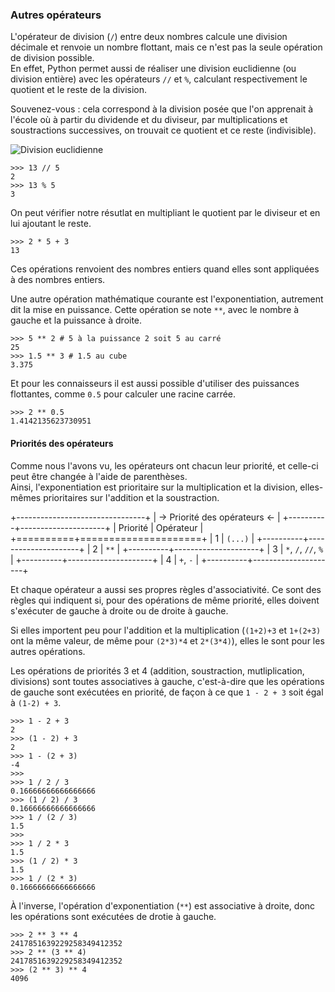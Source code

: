 ### Autres opérateurs

L'opérateur de division (`/`) entre deux nombres calcule une division décimale et renvoie un nombre flottant, mais ce n'est pas la seule opération de division possible.  
En effet, Python permet aussi de réaliser une division euclidienne (ou division entière) avec les opérateurs `//` et `%`, calculant respectivement le quotient et le reste de la division.

Souvenez-vous : cela correspond à la division posée que l'on apprenait à l'école où à partir du dividende et du diviseur, par multiplications et soustractions successives, on trouvait ce quotient et ce reste (indivisible).

![Division euclidienne](img/division.png)

```pycon
>>> 13 // 5
2
>>> 13 % 5
3
```

On peut vérifier notre résutlat en multipliant le quotient par le diviseur et en lui ajoutant le reste.

```pycon
>>> 2 * 5 + 3
13
```

Ces opérations renvoient des nombres entiers quand elles sont appliquées à des nombres entiers.

Une autre opération mathématique courante est l'exponentiation, autrement dit la mise en puissance.
Cette opération se note `**`, avec le nombre à gauche et la puissance à droite.

```pycon
>>> 5 ** 2 # 5 à la puissance 2 soit 5 au carré
25
>>> 1.5 ** 3 # 1.5 au cube
3.375
```

Et pour les connaisseurs il est aussi possible d'utiliser des puissances flottantes, comme `0.5` pour calculer une racine carrée.

```pycon
>>> 2 ** 0.5
1.4142135623730951
```

#### Priorités des opérateurs

Comme nous l'avons vu, les opérateurs ont chacun leur priorité, et celle-ci peut être changée à l'aide de parenthèses.  
Ainsi, l'exponentiation est prioritaire sur la multiplication et la division, elles-mêmes prioritaires sur l'addition et la soustraction.

+--------------------------------+
| -> Priorité des opérateurs <-  |
+----------+---------------------+
| Priorité |      Opérateur      |
+==========+=====================+
|        1 | `(...)`             |
+----------+---------------------+
|        2 | `**`                |
+----------+---------------------+
|        3 | `*`, `/`, `//`, `%` |
+----------+---------------------+
|        4 | `+`, `-`            |
+----------+---------------------+

Et chaque opérateur a aussi ses propres règles d'associativité.
Ce sont des règles qui indiquent si, pour des opérations de même priorité, elles doivent s'exécuter de gauche à droite ou de droite à gauche.

Si elles importent peu pour l'addition et la multiplication (`(1+2)+3` et `1+(2+3)` ont la même valeur, de même pour `(2*3)*4` et `2*(3*4)`), elles le sont pour les autres opérations.

Les opérations de priorités 3 et 4 (addition, soustraction, mutliplication, divisions) sont toutes associatives à gauche, c'est-à-dire que les opérations de gauche sont exécutées en priorité, de façon à ce que `1 - 2 + 3` soit égal à `(1-2) + 3`.

```pycon
>>> 1 - 2 + 3
2
>>> (1 - 2) + 3
2
>>> 1 - (2 + 3)
-4
>>>
>>> 1 / 2 / 3
0.16666666666666666
>>> (1 / 2) / 3
0.16666666666666666
>>> 1 / (2 / 3)
1.5
>>>
>>> 1 / 2 * 3
1.5
>>> (1 / 2) * 3
1.5
>>> 1 / (2 * 3)
0.16666666666666666
```

À l'inverse, l'opération d'exponentiation (`**`) est associative à droite, donc les opérations sont exécutées de drotie à gauche.

```pycon
>>> 2 ** 3 ** 4
2417851639229258349412352
>>> 2 ** (3 ** 4)
2417851639229258349412352
>>> (2 ** 3) ** 4
4096
```

